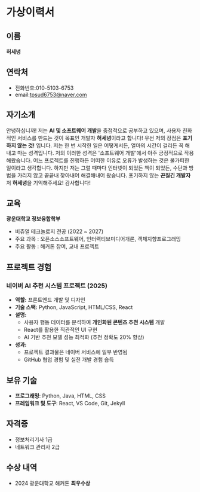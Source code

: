 # 가상이력서

## 이름
**허세녕**

## 연락처
- 전화번호:010-5103-6753
- email:[tpsud6753@naver.com](mailto:tpsud6753@naver.com)

## 자기소개
안녕하십니까!
저는 **AI 및 소프트웨어 개발**을 중점적으로 공부하고 있으며, 사용자 친화적인 서비스를 만드는 것이 목표인 개발자 **허세녕**이라고 합니다!
우선 저의 장점은 **포기하지 않는 것!** 입니다. 저는 한 번 시작한 일은 어떻게서든, 얼마의 시간이 걸리든 꼭 해내고 마는 성격입니다. 저의 이러한 성격은 '소프트웨어 개발'에서 아주 긍정적으로 작용해왔습니다.
어느 프로젝트를 진행하든 어떠한 이유로 오류가 발생하는 것은 불가피한 일이라고 생각합니다. 하지만 저는 그럴 때마다 인터넷이 되었든 책이 되었든, 수단과 방법을 가리지 않고 끝끝내 찾아내어 해결해내어 왔습니다.
포기하지 않는 **끈질긴 개발자** 저 **허세녕**을 기억해주세요! 감사합니다!

## 교육
**광운대학교 정보융합학부**
- 비쥬얼 테크놀로지 전공 (2022 ~ 2027)
- 주요 과목 : 오픈소스소프트웨어, 인터랙티브미디어개론, 객체지향프로그래밍
- 주요 활동 : 해커톤 참여, 교내 프로젝트

## 프로젝트 경험
### **네이버 AI 추천 시스템 프로젝트 (2025)**
- **역할:** 프론트엔드 개발 및 디자인
- **기술 스택:** Python, JavaScript, HTML/CSS, React  
- **설명:**  
  - 사용자 행동 데이터를 분석하여 **개인화된 콘텐츠 추천 시스템** 개발  
  - React를 활용한 직관적인 UI 구현  
  - AI 기반 추천 모델 성능 최적화 (추천 정확도 20% 향상)  
- **성과:**  
  - 프로젝트 결과물은 네이버 서비스에 일부 반영됨  
  - GitHub 협업 경험 및 실전 개발 경험 습득

## 보유 기술
 - **프로그래밍**: Python, Java, HTML, CSS
 - **프레임워크 및 도구**: React, VS Code, Git, Jekyll

## 자격증
- 정보처리기사 1급
- 네트워크 관리사 2급


## 수상 내역
- 2024 광운대학교 해커톤 **최우수상**
